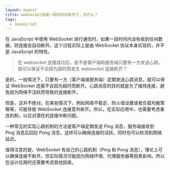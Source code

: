 ```yaml
---
layout: mypost
title: websocket连接一段时间后断开了，为什么？
tags:
  - JavaScript
---
```


在 JavaScript 中使用 WebSocket 进行通信时，如果一段时间内没有收到任何数据，则连接会自动断开。这个过程实际上是由 WebSocket 协议本身实现的，并不是 JavaScript 的特性。

> 在 websocket 连接成功后，是不是客户端和服务端只要有一方发送心跳，就可以保证不会因为超时而发生 websocket 连接断开？

是的，一般情况下，只要有一方（客户端或服务端）定期发送心跳消息，就可以保证 WebSocket 连接不会因为超时而断开。心跳消息的目的就是为了维持连接，避免因为网络不活跃而导致的连接断开。

但是，这并不绝对。在某些情况下，例如网络不稳定、防火墙设置或者负载均衡策略等，可能导致 WebSocket 连接意外断开。所以，在实际应用中，也需要考虑重连机制，以应对潜在的连接中断问题。

一种常见的实现心跳机制的方法是客户端定期发送 Ping 消息，服务端接收到 Ping 消息后回应 Pong 消息。这样可以确保连接的活跃，同时也可以检测到网络延迟。

值得注意的是，WebSocket 有自己的心跳机制（Ping 和 Pong 消息），理论上可以确保连接不断开。但实际情况可能因为网络环境、代理服务器等因素影响，所以在设计应用时还需要考虑其他因素。
